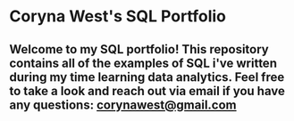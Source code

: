 # Coryna West's SQL Portfolio

## Welcome to my SQL portfolio! This repository contains all of the examples of SQL i've written during my time learning data analytics. Feel free to take a look and reach out via email if you have any questions: corynawest@gmail.com
